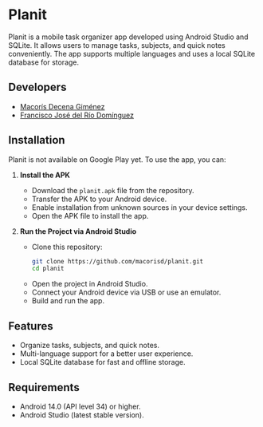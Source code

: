 # Planit

Planit is a mobile task organizer app developed using Android Studio and SQLite. It allows users to manage tasks, subjects, and quick notes conveniently. The app supports multiple languages and uses a local SQLite database for storage.

## Developers
- [Macorís Decena Giménez](https://github.com/macorisd)
- [Francisco José del Río Domínguez](https://github.com/tiko717)

## Installation
Planit is not available on Google Play yet. To use the app, you can:

1. **Install the APK**
   - Download the `planit.apk` file from the repository.
   - Transfer the APK to your Android device.
   - Enable installation from unknown sources in your device settings.
   - Open the APK file to install the app.

2. **Run the Project via Android Studio**
   - Clone this repository:
     ```bash
     git clone https://github.com/macorisd/planit.git
     cd planit
     ```
   - Open the project in Android Studio.
   - Connect your Android device via USB or use an emulator.
   - Build and run the app.

## Features
- Organize tasks, subjects, and quick notes.
- Multi-language support for a better user experience.
- Local SQLite database for fast and offline storage.

## Requirements
- Android 14.0 (API level 34) or higher.
- Android Studio (latest stable version).
